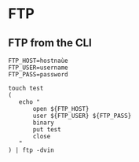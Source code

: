 # FTP

## FTP from the CLI

    FTP_HOST=hostnaùe
    FTP_USER=username
    FTP_PASS=password

    touch test
    (
       echo "
           open ${FTP_HOST}
           user ${FTP_USER} ${FTP_PASS}
           binary
           put test
           close
       "
    ) | ftp -dvin




